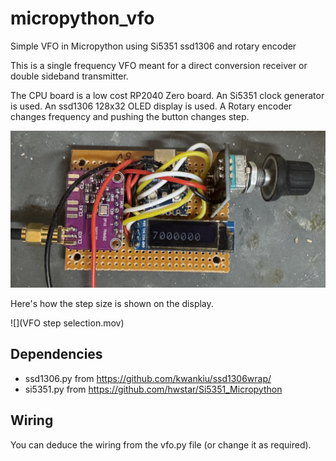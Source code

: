 # micropython_vfo
Simple VFO in Micropython using Si5351 ssd1306 and rotary encoder

This is a single frequency VFO meant for a direct conversion receiver or double sideband transmitter.

The CPU board is a low cost RP2040 Zero board.
An Si5351 clock generator is used.
An ssd1306 128x32 OLED display is used.
A Rotary encoder changes frequency and pushing the button changes step.

![Picture of the prototype](board.JPG "Picture of the board")

Here's how the step size is shown on the display.

![](VFO step selection.mov)

## Dependencies

- ssd1306.py from https://github.com/kwankiu/ssd1306wrap/
- si5351.py from https://github.com/hwstar/Si5351_Micropython

## Wiring

You can deduce the wiring from the vfo.py file (or change it as required).
